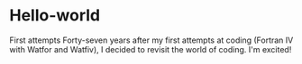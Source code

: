 # Hello-world
First attempts
Forty-seven years after my first attempts at coding (Fortran IV with Watfor and Watfiv), I decided to revisit the world of coding.  I'm excited!
